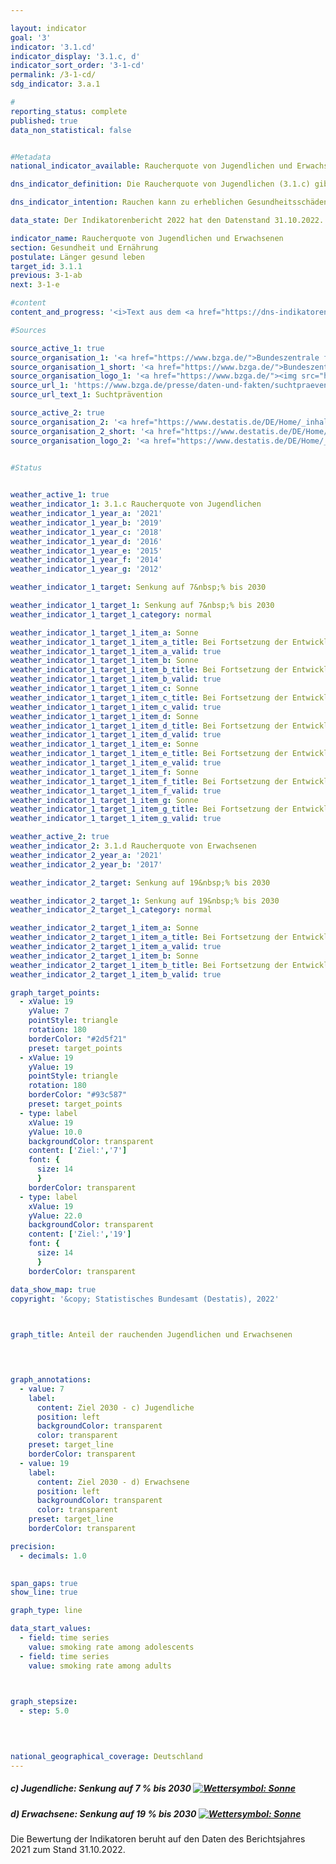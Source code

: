 ```yaml
---

layout: indicator    
goal: '3'    
indicator: '3.1.cd'    
indicator_display: '3.1.c, d'    
indicator_sort_order: '3-1-cd'    
permalink: /3-1-cd/    
sdg_indicator: 3.a.1    

#
reporting_status: complete    
published: true    
data_non_statistical: false    


#Metadata    
national_indicator_available: Raucherquote von Jugendlichen und Erwachsenen    

dns_indicator_definition: Die Raucherquote von Jugendlichen (3.1.c) gibt den Anteil der 12- bis 17-Jährigen wieder, die angeben, gelegentlich oder ständig zu rauchen. Die Raucherquote von Erwachsenen (3.1.d) gibt den Anteil der Befragten ab 15&nbsp;Jahren an, welche im Mikrozensus die Fragen zum Rauchverhalten beantwortet haben und gelegentlich oder regelmäßig rauchen.    

dns_indicator_intention: Rauchen kann zu erheblichen Gesundheitsschäden und frühzeitigem Tod führen. Von diesen Risiken betroffen sind nicht nur die Raucherinnen und Raucher selbst. Auch Nichtraucherinnen und Nichtraucher, die dem Tabakrauch ausgesetzt sind, werden nicht nur vom Rauch belästigt, sondern können davon auch erkranken. Die Bundesregierung hat das Ziel, den Anteil der Raucherinnen und Raucher bei Jugendlichen bis zum Jahr 2030&nbsp;auf 7&nbsp;% und bei allen Personen ab 15&nbsp;Jahren auf 19&nbsp;% zu senken.    

data_state: Der Indikatorenbericht 2022 hat den Datenstand 31.10.2022. Die Daten auf dieser Plattform werden regelmäßig aktualisiert, sodass online aktuellere Daten verfügbar sein können als im <a href="https://dns-indikatoren.de/assets/publications/reports/de/2022.pdf">Indikatorenbericht 2022</a> veröffentlicht.    

indicator_name: Raucherquote von Jugendlichen und Erwachsenen    
section: Gesundheit und Ernährung    
postulate: Länger gesund leben    
target_id: 3.1.1    
previous: 3-1-ab    
next: 3-1-e    

#content     
content_and_progress: '<i>Text aus dem <a href="https://dns-indikatoren.de/assets/publications/reports/de/2022.pdf">Indikatorenbericht 2022&nbsp;</a></i><br><br>Die Daten für Jugendliche werden im Rahmen der Erhebungen zum Substanzkonsum bei Jugendlichen und jungen Erwachsenen durch die Bundeszentrale für gesundheitliche Aufklärung mittels Telefoninterviews erhoben. Die Befragung erfolgte zunächst im drei- bis vierjährigen Abstand und findet seit 2001&nbsp;beinahe jährlich statt. Um eine Vergleichbarkeit der Daten im Zeitverlauf zu gewährleisten, erfolgte eine Gewichtung nach Geschlecht, Region und Alter. Die Daten für Jahre ohne Erhebung wurden für die Darstellung der Zeitreihe interpoliert. Im Jahr 2019&nbsp;umfasste die verwendete Zufallsstichprobe 7&nbsp;000&nbsp;Jugendliche und junge Erwachsene.<br><br>Die Daten für Erwachsene werden vierjährlich im Rahmen des Mikrozensus des Statistischen Bundesamtes erfragt. Die Daten für Jahre ohne Erhebung wurden für die Darstellung der Indikatordatenreihe interpoliert. Der Mikrozensus als Stichprobenerhebung umfasst 1&nbsp;% der Gesamtbevölkerung und ist die größte Haushaltsbefragung in Deutschland und Europa. Die Beantwortung der Fragen zu den Rauchgewohnheiten ist freiwillig und erfolgte 2017&nbsp;durch 79&nbsp;% der Befragten.<br><br>In der Gruppe der Jugendlichen zwischen 12&nbsp;und 17&nbsp;Jahren stieg der Anteil der Raucherinnen und Raucher zunächst von 23,9&nbsp;% (1995) auf 28,1&nbsp;% (1997&nbsp;und 2001) an, ist seitdem aber bis 2019&nbsp;kontinuierlich auf 5,6&nbsp;% (5,2&nbsp;% der weiblichen Jugendlichen, 6,0&nbsp;% der männlichen Jugendlichen) zurückgegangen. Bei Fortschreibung der Entwicklung der letzten Jahre ist der Zielwert für 2030&nbsp;bereits erreicht.<br><br>Im Jahr 2017&nbsp;gaben bei der Gesamtbevölkerung ab 15&nbsp;Jahren insgesamt 22,4&nbsp;% an, gelegentlich oder regelmäßig zu rauchen. In den Jahren 1995&nbsp;und 1999&nbsp;hingegen rauchten 28,3&nbsp;%. Damit war die Raucherquote bei Erwachsenen leicht rückläufig. Bei gleichbleibender Entwicklung entsprechend dem Durchschnitt der letzten fünf Jahre kann das Ziel auch für diesen Teilindikator erfüllt werden.<br><br>18,8&nbsp;% aller Erwachsenen ab 15&nbsp;Jahren zählten sich im Jahr 2017&nbsp;zu den regelmäßigen Raucherinnen und Rauchern, 3,7&nbsp;% rauchten gelegentlich. Mit einem Anteil von 18,6&nbsp;% rauchten Frauen deutlich weniger als Männer mit 26,4&nbsp;%. Während der Anteil bei den Frauen seit 1995&nbsp;um 2,9&nbsp;Prozentpunkte gesunken ist, waren es bei den Männern sogar 9,2&nbsp;Prozentpunkte.<br><br>2017&nbsp;bevorzugten 96,2&nbsp;% der befragten Raucherinnen und Raucher Zigaretten. Für das individuelle Gesundheitsrisiko durch das Rauchen ist die Menge des Tabakkonsums bedeutsam. 10,8&nbsp;% der regelmäßigen Zigarettenraucherinnen und -raucher (1995: 17,4&nbsp;%) waren mit mehr als 20&nbsp;Zigaretten am Tag den starken Raucherinnen und Rauchern zuzurechnen, 81,4&nbsp;% rauchten 5&nbsp;bis 20&nbsp;Zigaretten am Tag. Dabei gab es geschlechtsspezifische Unterschiede. Fast jeder siebente der regelmäßigen Zigarettenraucher rauchte stark, aber nur jede dreizehnte Raucherin.<br><br>Rauchen birgt ein hohes und gleichwohl vermeidbares Gesundheitsrisiko. Im Jahr 2018&nbsp;waren 4,8&nbsp;% aller Sterbefälle (3,4&nbsp;% bei Frauen, 6,3&nbsp;% bei Männern) auf eine für Raucherinnen und Raucher symptomatische Erkrankung (Lungen-, Bronchial-, Kehlkopf- und Luftröhrenkrebs) zurückzuführen. 2018&nbsp;lag das durchschnittliche Alter der an Lungen-, Bronchial-, und Luftröhrenkrebs Gestorbenen bei 71,1&nbsp;Jahren und damit knapp acht Jahre unter dem Durchschnittsalter der Gestorbenen insgesamt (78,4&nbsp;Jahre). Eine verminderte Raucherquote kann daher zur Absenkung der vorzeitigen Sterblichkeit beitragen.'    

#Sources    

source_active_1: true
source_organisation_1: '<a href="https://www.bzga.de/">Bundeszentrale für gesundheitliche Aufklärung</a>'
source_organisation_1_short: '<a href="https://www.bzga.de/">Bundeszentrale für gesundheitliche Aufklärung</a>'
source_organisation_logo_1: '<a href="https://www.bzga.de/"><img src="https://dnsUpgradeEnvironment.github.io/dns-indicators/public/OrgImgDe/bzga.png" alt="Bundeszentrale für gesundheitliche Aufklärung" title=" Klicken Sie hier um zur Homepage der Organisation Bundeszentrale für gesundheitliche Aufklärung zu gelangen." style="height:60px; width:148px; border: transparent"/></a>'
source_url_1: 'https://www.bzga.de/presse/daten-und-fakten/suchtpraevention/'
source_url_text_1: Suchtprävention

source_active_2: true
source_organisation_2: '<a href="https://www.destatis.de/DE/Home/_inhalt.html">Statistisches Bundesamt</a>'
source_organisation_2_short: '<a href="https://www.destatis.de/DE/Home/_inhalt.html">Statistisches Bundesamt</a>'
source_organisation_logo_2: '<a href="https://www.destatis.de/DE/Home/_inhalt.html"><img src="https://dnsUpgradeEnvironment.github.io/dns-indicators/public/OrgImgDe/destatis.png" alt="Statistisches Bundesamt" title=" Klicken Sie hier um zur Homepage der Organisation Statistisches Bundesamt zu gelangen." style="height:60px; width:148px; border: transparent"/></a>'
    

#Status    


weather_active_1: true
weather_indicator_1: 3.1.c Raucherquote von Jugendlichen
weather_indicator_1_year_a: '2021'
weather_indicator_1_year_b: '2019'
weather_indicator_1_year_c: '2018'
weather_indicator_1_year_d: '2016'
weather_indicator_1_year_e: '2015'
weather_indicator_1_year_f: '2014'
weather_indicator_1_year_g: '2012'

weather_indicator_1_target: Senkung auf 7&nbsp;% bis 2030

weather_indicator_1_target_1: Senkung auf 7&nbsp;% bis 2030
weather_indicator_1_target_1_category: normal

weather_indicator_1_target_1_item_a: Sonne
weather_indicator_1_target_1_item_a_title: Bei Fortsetzung der Entwicklung aus 2021 wäre der Zielwert erreicht oder um weniger als 5&nbsp;% der Differenz zwischen Zielwert und dem damaligen Wert verfehlt worden.
weather_indicator_1_target_1_item_a_valid: true
weather_indicator_1_target_1_item_b: Sonne
weather_indicator_1_target_1_item_b_title: Bei Fortsetzung der Entwicklung aus 2019 wäre der Zielwert erreicht oder um weniger als 5&nbsp;% der Differenz zwischen Zielwert und dem damaligen Wert verfehlt worden.
weather_indicator_1_target_1_item_b_valid: true
weather_indicator_1_target_1_item_c: Sonne
weather_indicator_1_target_1_item_c_title: Bei Fortsetzung der Entwicklung aus 2018 wäre der Zielwert erreicht oder um weniger als 5&nbsp;% der Differenz zwischen Zielwert und dem damaligen Wert verfehlt worden.
weather_indicator_1_target_1_item_c_valid: true
weather_indicator_1_target_1_item_d: Sonne
weather_indicator_1_target_1_item_d_title: Bei Fortsetzung der Entwicklung aus 2016 wäre der Zielwert erreicht oder um weniger als 5&nbsp;% der Differenz zwischen Zielwert und dem damaligen Wert verfehlt worden.
weather_indicator_1_target_1_item_d_valid: true
weather_indicator_1_target_1_item_e: Sonne
weather_indicator_1_target_1_item_e_title: Bei Fortsetzung der Entwicklung aus 2015 wäre der Zielwert erreicht oder um weniger als 5&nbsp;% der Differenz zwischen Zielwert und dem damaligen Wert verfehlt worden.
weather_indicator_1_target_1_item_e_valid: true
weather_indicator_1_target_1_item_f: Sonne
weather_indicator_1_target_1_item_f_title: Bei Fortsetzung der Entwicklung aus 2014 wäre der Zielwert erreicht oder um weniger als 5&nbsp;% der Differenz zwischen Zielwert und dem damaligen Wert verfehlt worden.
weather_indicator_1_target_1_item_f_valid: true
weather_indicator_1_target_1_item_g: Sonne
weather_indicator_1_target_1_item_g_title: Bei Fortsetzung der Entwicklung aus 2012 wäre der Zielwert erreicht oder um weniger als 5&nbsp;% der Differenz zwischen Zielwert und dem damaligen Wert verfehlt worden.
weather_indicator_1_target_1_item_g_valid: true

weather_active_2: true
weather_indicator_2: 3.1.d Raucherquote von Erwachsenen
weather_indicator_2_year_a: '2021'
weather_indicator_2_year_b: '2017'

weather_indicator_2_target: Senkung auf 19&nbsp;% bis 2030

weather_indicator_2_target_1: Senkung auf 19&nbsp;% bis 2030
weather_indicator_2_target_1_category: normal

weather_indicator_2_target_1_item_a: Sonne
weather_indicator_2_target_1_item_a_title: Bei Fortsetzung der Entwicklung aus 2021 wäre der Zielwert erreicht oder um weniger als 5&nbsp;% der Differenz zwischen Zielwert und dem damaligen Wert verfehlt worden.
weather_indicator_2_target_1_item_a_valid: true
weather_indicator_2_target_1_item_b: Sonne
weather_indicator_2_target_1_item_b_title: Bei Fortsetzung der Entwicklung aus 2017 wäre der Zielwert erreicht oder um weniger als 5&nbsp;% der Differenz zwischen Zielwert und dem damaligen Wert verfehlt worden.
weather_indicator_2_target_1_item_b_valid: true    

graph_target_points:
  - xValue: 19
    yValue: 7
    pointStyle: triangle
    rotation: 180
    borderColor: "#2d5f21"
    preset: target_points
  - xValue: 19
    yValue: 19
    pointStyle: triangle
    rotation: 180
    borderColor: "#93c587"
    preset: target_points
  - type: label
    xValue: 19
    yValue: 10.0
    backgroundColor: transparent
    content: ['Ziel:','7']
    font: {
      size: 14
      }
    borderColor: transparent
  - type: label
    xValue: 19
    yValue: 22.0
    backgroundColor: transparent
    content: ['Ziel:','19']
    font: {
      size: 14
      }
    borderColor: transparent    

data_show_map: true    
copyright: '&copy; Statistisches Bundesamt (Destatis), 2022'    

    

graph_title: Anteil der rauchenden Jugendlichen und Erwachsenen    

    


graph_annotations:
  - value: 7
    label:
      content: Ziel 2030 - c) Jugendliche
      position: left
      backgroundColor: transparent
      color: transparent
    preset: target_line
    borderColor: transparent
  - value: 19
    label:
      content: Ziel 2030 - d) Erwachsene
      position: left
      backgroundColor: transparent
      color: transparent
    preset: target_line
    borderColor: transparent    

precision: 
  - decimals: 1.0
        

span_gaps: true    
show_line: true    

graph_type: line    

data_start_values: 
  - field: time series
    value: smoking rate among adolescents
  - field: time series
    value: smoking rate among adults    

    

graph_stepsize: 
  - step: 5.0
        

            

national_geographical_coverage: Deutschland    
---
```



<div>
  <div class="my-header">
    <h5>c) Jugendliche: Senkung auf 7&nbsp;% bis 2030
      <a href="https://dnsUpgradeEnvironment.github.io/dns-indicators/status"><img src="https://g205sdgs.github.io/sdg-indicators/public/Wettersymbole/Sonne.png" title="Bei Fortsetzung der Entwicklung aus 2021 (Datenstand 30.09.2022) wäre der Zielwert erreicht oder um weniger als 5&nbsp;% der Differenz zwischen Zielwert und dem damaligen Wert verfehlt worden." alt="Wettersymbol: Sonne"/>
      </a>
    </h5>
  </div>
</div>
<div>
  <div class="my-header">
    <h5>d) Erwachsene: Senkung auf 19&nbsp;% bis 2030
      <a href="https://dnsUpgradeEnvironment.github.io/dns-indicators/status"><img src="https://g205sdgs.github.io/sdg-indicators/public/Wettersymbole/Sonne.png" title="Bei Fortsetzung der Entwicklung aus 2021 (Datenstand 30.09.2022) wäre der Zielwert erreicht oder um weniger als 5&nbsp;% der Differenz zwischen Zielwert und dem damaligen Wert verfehlt worden." alt="Wettersymbol: Sonne"/>
      </a>
    </h5>
  </div>
</div>
<div class="my-header-note">Die Bewertung der Indikatoren beruht auf den Daten des Berichtsjahres 2021 zum Stand 31.10.2022.
</div>